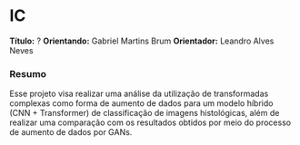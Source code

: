 # IC

**Título:** ?
**Orientando:** Gabriel Martins Brum
**Orientador:** Leandro Alves Neves

### Resumo

Esse projeto visa realizar uma análise da utilização de transformadas complexas como forma de aumento de dados para um modelo híbrido (CNN + Transformer) de classificação de imagens histológicas, além de realizar uma comparação com os resultados obtidos por meio do processo de aumento de dados por GANs.
